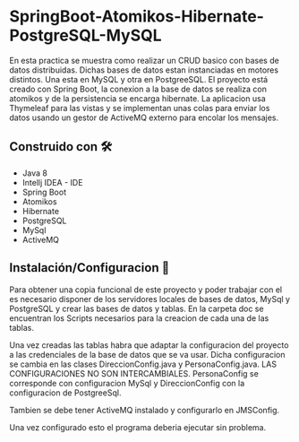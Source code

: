 # SpringBoot-Atomikos-Hibernate-PostgreSQL-MySQL

En esta practica se muestra como realizar un CRUD basico con bases de datos distribuidas. Dichas bases de datos estan instanciadas en motores distintos. Una esta en MySQL y otra en PostgreeSQL. El proyecto está creado con Spring Boot, la conexion a la base de datos se realiza con atomikos y de la persistencia se encarga hibernate. La aplicacion usa Thymeleaf para las vistas y se implementan unas colas 
para enviar los datos usando un gestor de ActiveMQ externo para encolar los mensajes.

## Construido con 🛠️

* Java 8
* Intellj IDEA - IDE
* Spring Boot
* Atomikos
* Hibernate
* PostgreSQL
* MySql
* ActiveMQ

## Instalación/Configuracion 🔧

Para obtener una copia funcional de este proyecto y poder trabajar con el es necesario disponer de los servidores locales de bases de datos, MySql y PostgreSQL y crear las bases de datos y tablas. En la carpeta doc se encuentran los Scripts necesarios para la creacion de cada una de las tablas.

Una vez creadas las tablas habra que adaptar la configuracion del proyecto a las credenciales de la base de datos que se va usar. Dicha configuracion se cambia en las clases DireccionConfig.java y PersonaConfig.java. LAS CONFIGURACIONES NO SON INTERCAMBIALES. PersonaConfig se corresponde con configuracion MySql y DireccionConfig con la configuracion de PostgreeSql.

Tambien se debe tener ActiveMQ instalado y configurarlo en JMSConfig.

Una vez configurado esto el programa deberia ejecutar sin problema.


